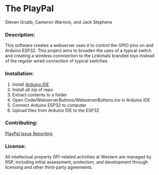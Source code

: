 # The PlayPal
Steven Grubb, Cameron Warnick, and Jack Stephens


### Description:
This software creates a webserver uses it to control the GPIO pins on and Arduino ESP32. This project aims to 
broaden the uses of a typical switch and creating a wireless connnection to the Linkimals branded toys instead 
of the regular wired connection of typical switches.

### Installation:
1. Install [Arduino IDE](https://www.arduino.cc/en/software)
2. Install all zip of repo
3. Extract contents to a folder
4. Open Code/WebserverButtons/WebserverButtons.ino in Arduino IDE
5. Connect Arduino ESP32 to computer
6. Upload files from Arduino IDE to the ESP32

### Contributing:
[PlayPal Issue Reporting](https://github.com/Teaching-Accessibility/course-project-497t-button/issues)

### License:
All intellectual property (IP)-related activities at Western are managed by RSP, including initial assessment, 
protection, and development through licensing and other third-party agreements.
